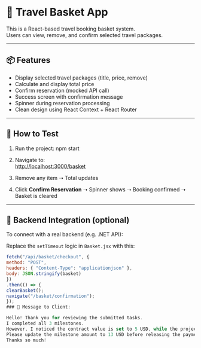 # 🧳 Travel Basket App

This is a React-based travel booking basket system.  
Users can view, remove, and confirm selected travel packages.

---

## 📦 Features

- Display selected travel packages (title, price, remove)
- Calculate and display total price
- Confirm reservation (mocked API call)
- Success screen with confirmation message
- Spinner during reservation processing
- Clean design using React Context + React Router

---

## 🧪 How to Test

1. Run the project:
npm start


2. Navigate to:  
[http://localhost:3000/basket](http://localhost:3000/basket)

3. Remove any item ➝ Total updates

4. Click **Confirm Reservation** ➝ Spinner shows ➝ Booking confirmed ➝ Basket is cleared

---

## 🔌 Backend Integration (optional)

To connect with a real backend (e.g. .NET API):

Replace the `setTimeout` logic in `Basket.jsx` with this:

```js
fetch("/api/basket/checkout", {
method: "POST",
headers: { "Content-Type": "applicationjson" },
body: JSON.stringify(basket)
})
.then(() => {
clearBasket();
navigate("/basket/confirmation");
});
### 📩 Message to Client:

Hello! Thank you for reviewing the submitted tasks.  
I completed all 3 milestones.  
However, I noticed the contract value is set to 5 USD, while the project budget is 13 USD as mentioned in the job post.  
Please update the milestone amount to 13 USD before releasing the payment.  
Thanks so much!

